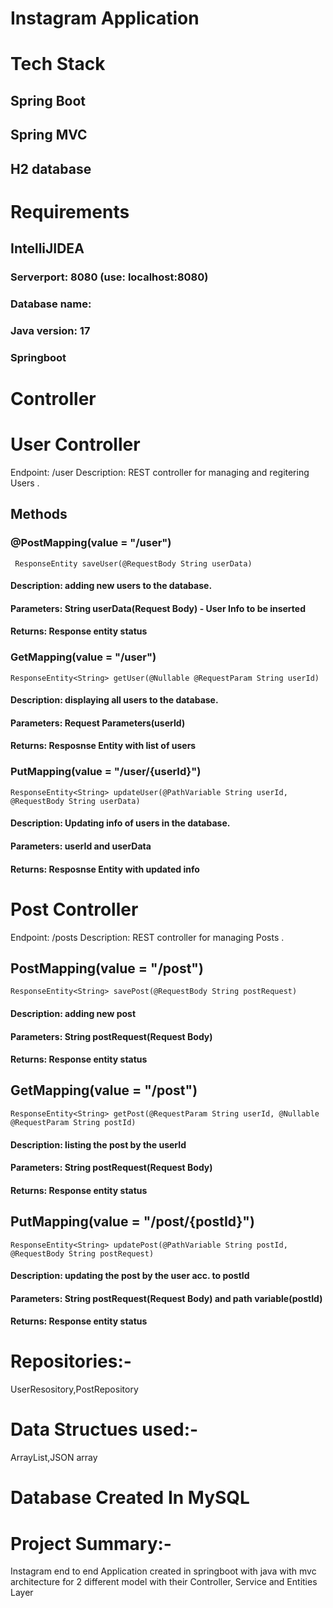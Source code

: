 # Instagram Application

# Tech Stack
## Spring Boot
## Spring MVC
## H2 database

# Requirements
## IntelliJIDEA
### Serverport: 8080 (use: localhost:8080)
### Database name: 
### Java version: 17
### Springboot 

 # Controller
 # User Controller
 Endpoint: /user
 Description: REST controller for managing and regitering Users .
 ## Methods
 ### @PostMapping(value = "/user")
     ResponseEntity saveUser(@RequestBody String userData) 
#### Description: adding new users to the database.
#### Parameters: String userData(Request Body) - User Info to be inserted
#### Returns: Response entity status

 ### GetMapping(value = "/user")
    ResponseEntity<String> getUser(@Nullable @RequestParam String userId)
#### Description: displaying all users to the database.
#### Parameters: Request Parameters(userId)
#### Returns: Resposnse Entity with list of users

 ### PutMapping(value = "/user/{userId}")
    ResponseEntity<String> updateUser(@PathVariable String userId, @RequestBody String userData) 
#### Description: Updating info of users in the database.
#### Parameters: userId and userData
#### Returns: Resposnse Entity with updated info


# Post Controller
 Endpoint: /posts
 Description: REST controller for managing Posts .
 
 ## PostMapping(value = "/post")
    ResponseEntity<String> savePost(@RequestBody String postRequest)
#### Description: adding new post 
#### Parameters: String postRequest(Request Body)
#### Returns: Response entity status

 ## GetMapping(value = "/post")
    ResponseEntity<String> getPost(@RequestParam String userId, @Nullable @RequestParam String postId) 
#### Description: listing the post by the userId
#### Parameters: String postRequest(Request Body)
#### Returns: Response entity status   

## PutMapping(value = "/post/{postId}")
    ResponseEntity<String> updatePost(@PathVariable String postId, @RequestBody String postRequest)
#### Description: updating the post by the user acc. to postId
#### Parameters: String postRequest(Request Body) and path variable(postId)
#### Returns: Response entity status 


# Repositories:-
UserResository,PostRepository

# Data Structues used:-
ArrayList,JSON array

# Database Created In MySQL


# Project Summary:-
Instagram end to end  Application created in springboot with java  with mvc architecture for 2 different model with their Controller, Service and Entities Layer
